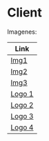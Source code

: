 # Client
Imagenes:

| Link |
| ---- |
| [Img1](https://i.postimg.cc/Lsb30r8Y/concepto-collage-reconocimiento-facial.jpg) |
| [Img2](https://i.postimg.cc/rmRN6QDh/hermosa-joven-capucha-gris-mirando-camara-sonrisa-cara-sosteniendo-telefono-apuntando-al-telefono-pi.jpg) |
| [Img3](https://i.postimg.cc/BQTNQYMk/vista-lateral-mujer-sosteniendo-smartphone.jpg)|
| [Logo 1](https://i.postimg.cc/VkjywWCk/Logo.png)|
| [Logo 2](https://i.postimg.cc/DzF9w4rd/Logo2.png)|
| [Logo 3](https://i.postimg.cc/P5hHP7hw/Semi-Social-Logo.png)|
| [Logo 4](https://i.postimg.cc/YC3Hgxqy/Semi-Social-Logo2.png)|
